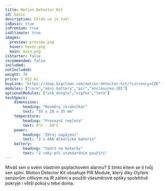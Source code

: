 ```yaml
---
title: Motion Detector Kit
id: basic
description: Chraň co je tvé!
isBasic: true
isPremium: true
isUltimate: true
images:
  preview: preview.png
  hover: hover.png
  main: main.png
isStarter: false
recommended: false
included:
notIncluded:
weight: 30
price: 1 612 Kč
buyLink: "https://shop.bigclown.com/motion-detector-kit/?currency=CZK"
modules: ["core","mini_battery","pir","enclosures-101"]
optionalModules: ["usb_dongle","sigfox","lora"]
techSpecs:
    dimensions:
        heading: "Rozměry (krabička)"
        text: "55 x 28 x 35 mm"
    temperature:
        heading: "Provozní teplota"
        text: 0°C - 50°C
    power:
        heading: "Zdroj napájení"
        text: "2 x AAA Alkalické baterie"
    battery:
        heading: "Výdrž na baterky"
        text: "2 roky při standardním použití"
---
```


Míváš sen o svém vlastním poplachovém alarmu? S tímto kitem se ti tvůj sen splní. Motion Detector Kit obsahuje PIR Module, který díky čtyřem senzorům citlivým na IR záření a použití všesměrové optiky spolehlivě pokryje i větší pokoj u tebe doma.
